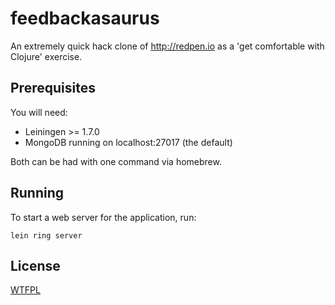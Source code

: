 # feedbackasaurus

An extremely quick hack clone of http://redpen.io as a
'get comfortable with Clojure' exercise.

## Prerequisites

You will need:

- Leiningen >= 1.7.0
- MongoDB running on localhost:27017 (the default)

Both can be had with one command via homebrew.

## Running

To start a web server for the application, run:

    lein ring server

## License

[WTFPL](http://www.wtfpl.net/)
